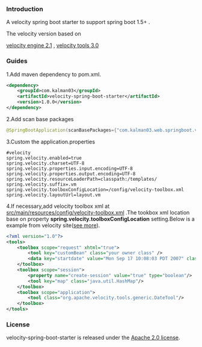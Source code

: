 ### Introduction

A velocity spring boot starter to support spring boot 1.5+ .

The velocity version based on 

[velocity engine 2.1](http://velocity.apache.org/engine/2.1/) , [velocity tools 3.0](http://velocity.apache.org/tools/3.0/)

### Guides

1.Add maven dependency to pom.xml.

```xml
<dependency>
    <groupId>com.kalman03</groupId>
    <artifactId>velocity-spring-boot-starter</artifactId>
    <version>1.0.0</version>
</dependency>
```

2.Add scan base packages 

```java
@SpringBootApplication(scanBasePackages={"com.kalman03.web.springboot.velocity"})
```



3.Custom the application.properties

```properties
#velocity
spring.velocity.enabled=true
spring.velocity.charset=UTF-8
spring.velocity.properties.input.encoding=UTF-8
spring.velocity.properties.output.encoding=UTF-8
spring.velocity.resourceLoaderPath=classpath:/templates/
spring.velocity.suffix=.vm
spring.velocity.toolboxConfigLocation=/config/velocity-toolbox.xml
spring.velocity.layoutUrl=layout.vm
```



4.If necessary,add velocity toolbox xml at <u>src/main/resources/config/velocity-toolbox.xml</u> .The tookbox xml location base on property **spring.velocity.toolboxConfigLocation** setting.Below is a example from velocity site([see more](http://velocity.apache.org/tools/devel/config-xml.html)).

```xml
<?xml version="1.0"?>
<tools>
    <toolbox scope="request" xhtml="true">
        <tool key="customBean" class="your owner class" />
    	<data key="startdate" value="Mon Sep 17 10:08:03 PDT 2007" class="java.util.Date"   converter="org.apache.commons.beanutils.locale.converters.DateLocaleConverter"/>
    </toolbox>
    <toolbox scope="session">
        <property name="create-session" value="true" type="boolean"/>
        <tool key="map" class="java.util.HashMap"/>
    </toolbox>
    <toolbox scope="application">
        <tool class="org.apache.velocity.tools.generic.DateTool"/>
    </toolbox>
</tools>
```

### License

velocity-spring-boot-starter is released under the [Apache 2.0 license](https://github.com/51wakeup/wakeup-qcloud-sdk/blob/master/LICENSE).